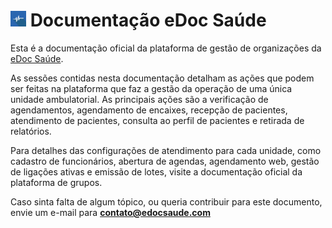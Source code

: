 # <img src=img/logo.png height=25> Documentação eDoc Saúde

Esta é a documentação oficial da plataforma de gestão de organizações da [eDoc Saúde](https://edocsaude.com).

As sessões contidas nesta documentação detalham as ações que podem ser feitas na plataforma que faz a gestão da operação de uma única unidade ambulatorial. As principais ações são a verificação de agendamentos, agendamento de encaixes, recepção de pacientes, atendimento de pacientes, consulta ao perfil de pacientes e retirada de relatórios.

Para detalhes das configurações de atendimento para cada unidade, como cadastro de funcionários, abertura de agendas, agendamento web, gestão de ligações ativas e emissão de lotes, visite a documentação oficial da plataforma de grupos.

Caso sinta falta de algum tópico, ou queria contribuir para este documento, envie um e-mail para **contato@edocsaude.com**